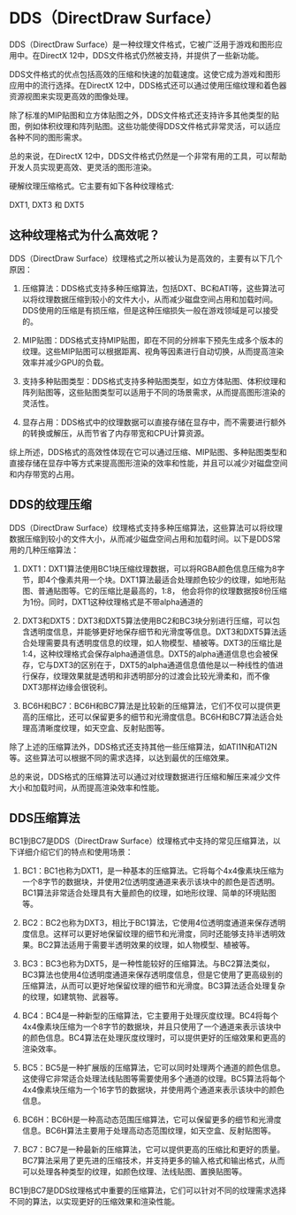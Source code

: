 # DDS（DirectDraw Surface）

DDS（DirectDraw Surface）是一种纹理文件格式，它被广泛用于游戏和图形应用中。在DirectX 12中，DDS文件格式仍然被支持，并提供了一些新功能。

DDS文件格式的优点包括高效的压缩和快速的加载速度。这使它成为游戏和图形应用中的流行选择。在DirectX 12中，DDS格式还可以通过使用压缩纹理和着色器资源视图来实现更高效的图像处理。

除了标准的MIP贴图和立方体贴图之外，DDS文件格式还支持许多其他类型的贴图，例如体积纹理和阵列贴图。这些功能使得DDS文件格式非常灵活，可以适应各种不同的图形需求。

总的来说，在DirectX 12中，DDS文件格式仍然是一个非常有用的工具，可以帮助开发人员实现更高效、更灵活的图形渲染。

硬解纹理压缩格式。它主要有如下各种纹理格式:

DXT1, DXT3 和 DXT5

## 这种纹理格式为什么高效呢？

DDS（DirectDraw Surface）纹理格式之所以被认为是高效的，主要有以下几个原因：

1. 压缩算法：DDS格式支持多种压缩算法，包括DXT、BC和ATI等，这些算法可以将纹理数据压缩到较小的文件大小，从而减少磁盘空间占用和加载时间。DDS使用的压缩是有损压缩，但是这种压缩损失一般在游戏领域是可以接受的。

2. MIP贴图：DDS格式支持MIP贴图，即在不同的分辨率下预先生成多个版本的纹理。这些MIP贴图可以根据距离、视角等因素进行自动切换，从而提高渲染效率并减少GPU的负载。

3. 支持多种贴图类型：DDS格式支持多种贴图类型，如立方体贴图、体积纹理和阵列贴图等，这些贴图类型可以适用于不同的场景需求，从而提高图形渲染的灵活性。

4. 显存占用：DDS格式中的纹理数据可以直接存储在显存中，而不需要进行额外的转换或解压，从而节省了内存带宽和CPU计算资源。

综上所述，DDS格式的高效性体现在它可以通过压缩、MIP贴图、多种贴图类型和直接存储在显存中等方式来提高图形渲染的效率和性能，并且可以减少对磁盘空间和内存带宽的占用。



## DDS的纹理压缩

DDS（DirectDraw Surface）纹理格式支持多种压缩算法，这些算法可以将纹理数据压缩到较小的文件大小，从而减少磁盘空间占用和加载时间。以下是DDS常用的几种压缩算法：

1. DXT1：DXT1算法使用BC1块压缩纹理数据，可以将RGBA颜色信息压缩为8字节，即4个像素共用一个块。DXT1算法最适合处理颜色较少的纹理，如地形贴图、普通贴图等。它的压缩比是最高的，1:8， 他会将你的纹理数据按8份压缩为1份。同时，DXT1这种纹理格式是不带alpha通道的

2. DXT3和DXT5：DXT3和DXT5算法使用BC2和BC3块分别进行压缩，可以包含透明度信息，并能够更好地保存细节和光滑度等信息。DXT3和DXT5算法适合处理需要具有透明度信息的纹理，如人物模型、植被等。DXT3的压缩比是1:4，这种纹理格式会保存alpha通道信息。DXT5的alpha通道信息也会被保存，它与DXT3的区别在于，DXT5的alpha通道信息值他是以一种线性的值进行保存，纹理效果就是透明和非透明部分的过渡会比较光滑柔和，而不像DXT3那样边缘会很锐利。

3. BC6H和BC7：BC6H和BC7算法是比较新的压缩算法，它们不仅可以提供更高的压缩比，还可以保留更多的细节和光滑度信息。BC6H和BC7算法适合处理高清晰度纹理，如天空盒、反射贴图等。

除了上述的压缩算法外，DDS格式还支持其他一些压缩算法，如ATI1N和ATI2N等。这些算法可以根据不同的需求选择，以达到最优的压缩效果。

总的来说，DDS格式的压缩算法可以通过对纹理数据进行压缩和解压来减少文件大小和加载时间，从而提高渲染效率和性能。



## DDS压缩算法

BC1到BC7是DDS（DirectDraw Surface）纹理格式中支持的常见压缩算法，以下详细介绍它们的特点和使用场景：

1. BC1：BC1也称为DXT1，是一种基本的压缩算法。它将每个4x4像素块压缩为一个8字节的数据块，并使用2位透明度通道来表示该块中的颜色是否透明。BC1算法非常适合处理具有大量颜色的纹理，如地形纹理、简单的环境贴图等。

2. BC2：BC2也称为DXT3，相比于BC1算法，它使用4位透明度通道来保存透明度信息。这样可以更好地保留纹理的细节和光滑度，同时还能够支持半透明效果。BC2算法适用于需要半透明效果的纹理，如人物模型、植被等。

3. BC3：BC3也称为DXT5，是一种性能较好的压缩算法。与BC2算法类似，BC3算法也使用4位透明度通道来保存透明度信息，但是它使用了更高级别的压缩算法，从而可以更好地保留纹理的细节和光滑度。BC3算法适合处理复杂的纹理，如建筑物、武器等。

4. BC4：BC4是一种新型的压缩算法，它主要用于处理灰度纹理。BC4将每个4x4像素块压缩为一个8字节的数据块，并且只使用了一个通道来表示该块中的颜色信息。BC4算法在处理灰度纹理时，可以提供更好的压缩效果和更高的渲染效率。

5. BC5：BC5是一种扩展版的压缩算法，它可以同时处理两个通道的颜色信息。这使得它非常适合处理法线贴图等需要使用多个通道的纹理。BC5算法将每个4x4像素块压缩为一个16字节的数据块，并使用两个通道来表示该块中的颜色信息。

6. BC6H：BC6H是一种高动态范围压缩算法，它可以保留更多的细节和光滑度信息。BC6H算法主要用于处理高动态范围纹理，如天空盒、反射贴图等。

7. BC7：BC7是一种最新的压缩算法，它可以提供更高的压缩比和更好的质量。BC7算法采用了更先进的压缩技术，并支持更多的输入格式和输出格式，从而可以处理各种类型的纹理，如颜色纹理、法线贴图、置换贴图等。

BC1到BC7是DDS纹理格式中重要的压缩算法，它们可以针对不同的纹理需求选择不同的算法，以实现更好的压缩效果和渲染性能。